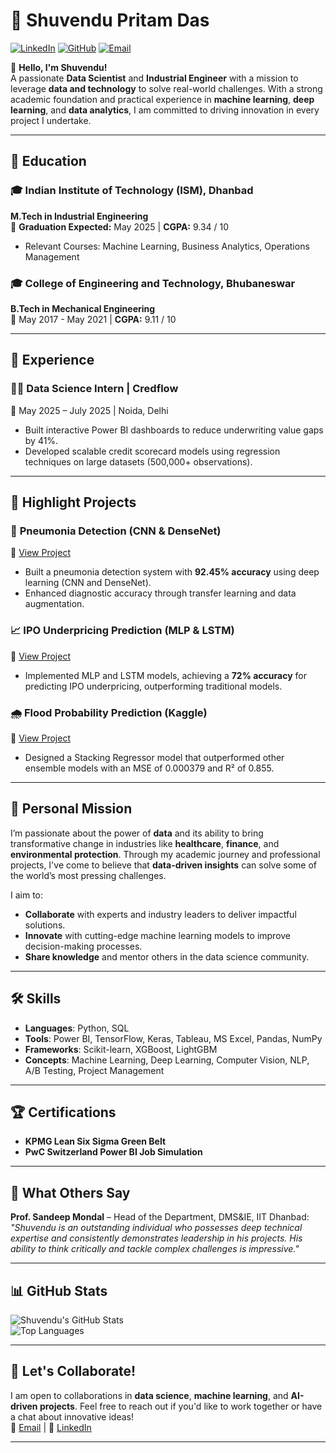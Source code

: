 # 🌟 Shuvendu Pritam Das

[![LinkedIn](https://img.shields.io/badge/LinkedIn-%230077B5.svg?style=for-the-badge&logo=linkedin&logoColor=white)](http://linkedin.com/in/shuvendupritamdas)
[![GitHub](https://img.shields.io/badge/GitHub-%2312100E.svg?style=for-the-badge&logo=github&logoColor=white)](https://github.com/SPritamDas)
[![Email](https://img.shields.io/badge/Email-D14836?style=for-the-badge&logo=gmail&logoColor=white)](mailto:23mt0389@iitism.ac)

👋 **Hello, I'm Shuvendu!**  
A passionate **Data Scientist** and **Industrial Engineer** with a mission to leverage **data and technology** to solve real-world challenges. With a strong academic foundation and practical experience in **machine learning**, **deep learning**, and **data analytics**, I am committed to driving innovation in every project I undertake.

---

## 🏫 Education

### 🎓 **Indian Institute of Technology (ISM), Dhanbad**  
**M.Tech in Industrial Engineering**  
📅 **Graduation Expected:** May 2025 | **CGPA:** 9.34 / 10  
- Relevant Courses: Machine Learning, Business Analytics, Operations Management

### 🎓 **College of Engineering and Technology, Bhubaneswar**  
**B.Tech in Mechanical Engineering**  
📅 May 2017 - May 2021 | **CGPA:** 9.11 / 10

---

## 💼 Experience

### 🧑‍💻 **Data Science Intern | Credflow**  
📅 May 2025 – July 2025 | Noida, Delhi  
- Built interactive Power BI dashboards to reduce underwriting value gaps by 41%.  
- Developed scalable credit scorecard models using regression techniques on large datasets (500,000+ observations).

---

## 🚀 Highlight Projects

### 🔬 **Pneumonia Detection (CNN & DenseNet)**  
🔗 [View Project](https://github.com/SPritamDas/My-Projects/tree/main/Deep%20Learning/CNN/Pneumonia%20Detection%20from%20Chest%20X-Rays%20Leveraging%20CNN%20and%20DenseNet%20(Transfer%20Learning))  
- Built a pneumonia detection system with **92.45% accuracy** using deep learning (CNN and DenseNet).  
- Enhanced diagnostic accuracy through transfer learning and data augmentation.

### 📈 **IPO Underpricing Prediction (MLP & LSTM)**  
🔗 [View Project](https://github.com/SPritamDas/My-Projects/tree/main/Others/IPO%20Underpricing%20Prediction%20using%20MLP%20and%20LSTM)  
- Implemented MLP and LSTM models, achieving a **72% accuracy** for predicting IPO underpricing, outperforming traditional models.

### 🌧 **Flood Probability Prediction (Kaggle)**  
🔗 [View Project](https://github.com/SPritamDas/My-Projects/tree/main/Kaggle%20Competitions/Fload%20Probability%20Predictions)  
- Designed a Stacking Regressor model that outperformed other ensemble models with an MSE of 0.000379 and R² of 0.855.

---

## 🌟 Personal Mission

I’m passionate about the power of **data** and its ability to bring transformative change in industries like **healthcare**, **finance**, and **environmental protection**. Through my academic journey and professional projects, I've come to believe that **data-driven insights** can solve some of the world’s most pressing challenges.

I aim to:
- **Collaborate** with experts and industry leaders to deliver impactful solutions.
- **Innovate** with cutting-edge machine learning models to improve decision-making processes.
- **Share knowledge** and mentor others in the data science community.

---

## 🛠️ Skills

- **Languages**: Python, SQL  
- **Tools**: Power BI, TensorFlow, Keras, Tableau, MS Excel, Pandas, NumPy  
- **Frameworks**: Scikit-learn, XGBoost, LightGBM  
- **Concepts**: Machine Learning, Deep Learning, Computer Vision, NLP, A/B Testing, Project Management

---

## 🏆 Certifications

- **KPMG Lean Six Sigma Green Belt**  
- **PwC Switzerland Power BI Job Simulation**

---

## 💬 What Others Say

**Prof. Sandeep Mondal** – Head of the Department, DMS&IE, IIT Dhanbad:  
*"Shuvendu is an outstanding individual who possesses deep technical expertise and consistently demonstrates leadership in his projects. His ability to think critically and tackle complex challenges is impressive."*

---

## 📊 GitHub Stats

![Shuvendu's GitHub Stats](https://github-readme-stats.vercel.app/api?username=SPritamDas&show_icons=true&theme=radical)  
![Top Languages](https://github-readme-stats.vercel.app/api/top-langs/?username=SPritamDas&layout=compact&theme=radical)

---

## 🤝 Let's Collaborate!

I am open to collaborations in **data science**, **machine learning**, and **AI-driven projects**. Feel free to reach out if you'd like to work together or have a chat about innovative ideas!  
📧 [Email](mailto:23mt0389@iitism.ac) | 🔗 [LinkedIn](http://linkedin.com/in/shuvendupritamdas)

---
